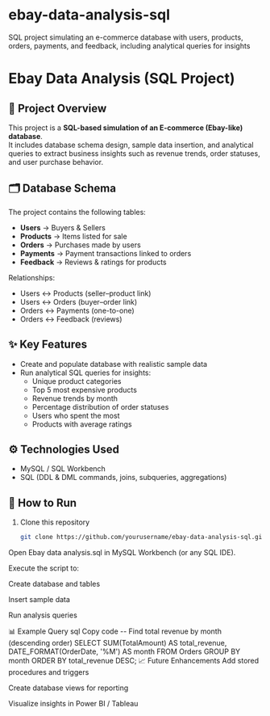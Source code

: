 # ebay-data-analysis-sql
SQL project simulating an e-commerce database with users, products, orders, payments, and feedback, including analytical queries for insights

# Ebay Data Analysis (SQL Project)

## 📌 Project Overview
This project is a **SQL-based simulation of an E-commerce (Ebay-like) database**.  
It includes database schema design, sample data insertion, and analytical queries to extract business insights such as revenue trends, order statuses, and user purchase behavior.

## 🗂️ Database Schema
The project contains the following tables:
- **Users** → Buyers & Sellers
- **Products** → Items listed for sale
- **Orders** → Purchases made by users
- **Payments** → Payment transactions linked to orders
- **Feedback** → Reviews & ratings for products

Relationships:
- Users ↔ Products (seller–product link)  
- Users ↔ Orders (buyer–order link)  
- Orders ↔ Payments (one-to-one)  
- Orders ↔ Feedback (reviews)

## ✨ Key Features
- Create and populate database with realistic sample data  
- Run analytical SQL queries for insights:
  - Unique product categories
  - Top 5 most expensive products
  - Revenue trends by month
  - Percentage distribution of order statuses
  - Users who spent the most
  - Products with average ratings

## ⚙️ Technologies Used
- MySQL / SQL Workbench
- SQL (DDL & DML commands, joins, subqueries, aggregations)

## 🚀 How to Run
1. Clone this repository  
   ```bash
   git clone https://github.com/yourusername/ebay-data-analysis-sql.git
Open Ebay data analysis.sql in MySQL Workbench (or any SQL IDE).

Execute the script to:

Create database and tables

Insert sample data

Run analysis queries

📊 Example Query
sql
Copy code
-- Find total revenue by month (descending order)
SELECT SUM(TotalAmount) AS total_revenue, 
       DATE_FORMAT(OrderDate, '%M') AS month
FROM Orders
GROUP BY month
ORDER BY total_revenue DESC;
📈 Future Enhancements
Add stored procedures and triggers

Create database views for reporting

Visualize insights in Power BI / Tableau

